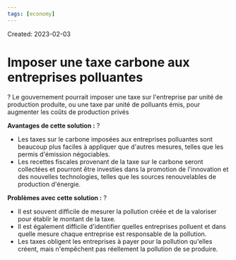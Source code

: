 ```yaml
---
tags: [economy] 
---
```

Created: 2023-02-03

# Imposer une taxe carbone aux entreprises polluantes
?
Le gouvernement pourrait imposer une taxe sur l'entreprise par unité de production produite, ou une taxe par unité de polluants émis, pour augmenter les coûts de production privés

**Avantages de cette solution :**
?
- Les taxes sur le carbone imposées aux entreprises polluantes sont beaucoup plus faciles à appliquer que d'autres mesures, telles que les permis d'émission négociables.
- Les recettes fiscales provenant de la taxe sur le carbone seront collectées et pourront être investies dans la promotion de l'innovation et des nouvelles technologies, telles que les sources renouvelables de production d'énergie.

**Problèmes avec cette solution :**
?
- Il est souvent difficile de mesurer la pollution créée et de la valoriser pour établir le montant de la taxe.
- Il est également difficile d'identifier quelles entreprises polluent et dans quelle mesure chaque entreprise est responsable de la pollution.
- Les taxes obligent les entreprises à payer pour la pollution qu'elles créent, mais n'empêchent pas réellement la pollution de se produire.